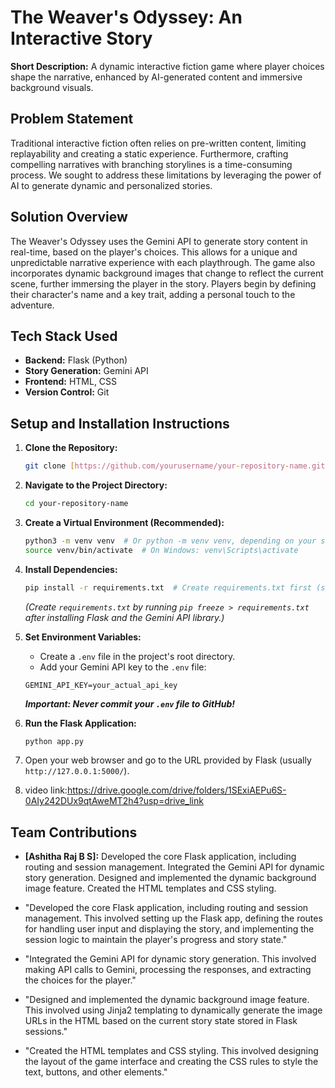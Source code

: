 # The Weaver's Odyssey: An Interactive Story

**Short Description:** A dynamic interactive fiction game where player choices shape the narrative, enhanced by AI-generated content and immersive background visuals.

## Problem Statement

Traditional interactive fiction often relies on pre-written content, limiting replayability and creating a static experience. Furthermore, crafting compelling narratives with branching storylines is a time-consuming process. We sought to address these limitations by leveraging the power of AI to generate dynamic and personalized stories.

## Solution Overview

The Weaver's Odyssey uses the Gemini API to generate story content in real-time, based on the player's choices. This allows for a unique and unpredictable narrative experience with each playthrough. The game also incorporates dynamic background images that change to reflect the current scene, further immersing the player in the story. Players begin by defining their character's name and a key trait, adding a personal touch to the adventure.

## Tech Stack Used

*   **Backend:** Flask (Python)
*   **Story Generation:** Gemini API
*   **Frontend:** HTML, CSS
*   **Version Control:** Git

## Setup and Installation Instructions

1.  **Clone the Repository:**

    ```bash
    git clone [https://github.com/yourusername/your-repository-name.git](https://github.com/yourusername/your-repository-name.git)
    ```

2.  **Navigate to the Project Directory:**

    ```bash
    cd your-repository-name
    ```

3.  **Create a Virtual Environment (Recommended):**

    ```bash
    python3 -m venv venv  # Or python -m venv venv, depending on your setup
    source venv/bin/activate  # On Windows: venv\Scripts\activate
    ```

4.  **Install Dependencies:**

    ```bash
    pip install -r requirements.txt  # Create requirements.txt first (see below)
    ```

    *(Create `requirements.txt` by running `pip freeze > requirements.txt` after installing Flask and the Gemini API library.)*

5.  **Set Environment Variables:**

    *   Create a `.env` file in the project's root directory.
    *   Add your Gemini API key to the `.env` file:

    ```
    GEMINI_API_KEY=your_actual_api_key
    ```

    ***Important: Never commit your `.env` file to GitHub!***

6.  **Run the Flask Application:**

    ```bash
    python app.py
    ```

7.  Open your web browser and go to the URL provided by Flask (usually `http://127.0.0.1:5000/`).

8.  video link:https://drive.google.com/drive/folders/1SExiAEPu6S-0AIy242DUx9qtAweMT2h4?usp=drive_link

## Team Contributions

*   **[Ashitha Raj B S]:** Developed the core Flask application, including routing and session management. Integrated the Gemini API for dynamic story generation. Designed and implemented the dynamic background image feature. Created the HTML templates and CSS styling.


*   "Developed the core Flask application, including routing and session management. This involved setting up the Flask app, defining the routes for handling user input and displaying the story, and implementing the session logic to maintain the player's progress and story state."
*   "Integrated the Gemini API for dynamic story generation. This involved making API calls to Gemini, processing the responses, and extracting the choices for the player."
*   "Designed and implemented the dynamic background image feature. This involved using Jinja2 templating to dynamically generate the image URLs in the HTML based on the current story state stored in Flask sessions."
*   "Created the HTML templates and CSS styling. This involved designing the layout of the game interface and creating the CSS rules to style the text, buttons, and other elements."
